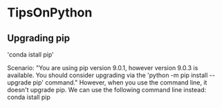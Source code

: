 # TipsOnPython
## Upgrading pip
'conda istall pip'

Scenario: 
  "You are using pip version 9.0.1, however version 9.0.3 is available.
  You should consider upgrading via the 'python -m pip install --upgrade pip' command."
  However, when you use the command line, it doesn't upgrade pip. 
  We can use the following command line instead: conda istall pip
